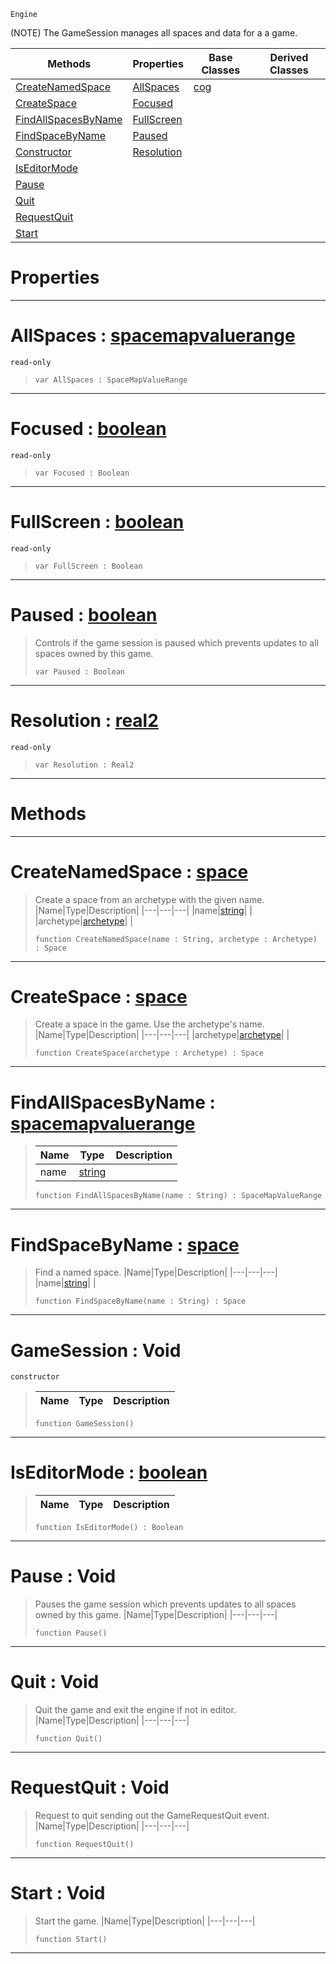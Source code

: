  `Engine`

(NOTE) The GameSession manages all spaces and data for a a game.

|Methods|Properties|Base Classes|Derived Classes|
|---|---|---|---|
|[ CreateNamedSpace](https://github.com/dragonCASTjosh/PlasmaDocs/blob/master/code_reference/class_reference/gamesession.markdown#createnamedspace-plasma-en)|[ AllSpaces](https://github.com/dragonCASTjosh/PlasmaDocs/blob/master/code_reference/class_reference/gamesession.markdown#allspaces-plasma-engine-do)|[cog](https://github.com/dragonCASTjosh/PlasmaDocs/blob/master/code_reference/class_reference/cog.markdown)| |
|[ CreateSpace](https://github.com/dragonCASTjosh/PlasmaDocs/blob/master/code_reference/class_reference/gamesession.markdown#createspace-plasma-engine)|[ Focused](https://github.com/dragonCASTjosh/PlasmaDocs/blob/master/code_reference/class_reference/gamesession.markdown#focused-plasma-engine-docu)| | |
|[ FindAllSpacesByName](https://github.com/dragonCASTjosh/PlasmaDocs/blob/master/code_reference/class_reference/gamesession.markdown#findallspacesbyname-plasma)|[ FullScreen](https://github.com/dragonCASTjosh/PlasmaDocs/blob/master/code_reference/class_reference/gamesession.markdown#fullscreen-plasma-engine-d)| | |
|[ FindSpaceByName](https://github.com/dragonCASTjosh/PlasmaDocs/blob/master/code_reference/class_reference/gamesession.markdown#findspacebyname-plasma-eng)|[ Paused](https://github.com/dragonCASTjosh/PlasmaDocs/blob/master/code_reference/class_reference/gamesession.markdown#paused-plasma-engine-docum)| | |
|[ Constructor](https://github.com/dragonCASTjosh/PlasmaDocs/blob/master/code_reference/class_reference/gamesession.markdown#gamesession-void)|[ Resolution](https://github.com/dragonCASTjosh/PlasmaDocs/blob/master/code_reference/class_reference/gamesession.markdown#resolution-plasma-engine-d)| | |
|[ IsEditorMode](https://github.com/dragonCASTjosh/PlasmaDocs/blob/master/code_reference/class_reference/gamesession.markdown#iseditormode-plasma-engine)| | | |
|[ Pause](https://github.com/dragonCASTjosh/PlasmaDocs/blob/master/code_reference/class_reference/gamesession.markdown#pause-void)| | | |
|[ Quit](https://github.com/dragonCASTjosh/PlasmaDocs/blob/master/code_reference/class_reference/gamesession.markdown#quit-void)| | | |
|[ RequestQuit](https://github.com/dragonCASTjosh/PlasmaDocs/blob/master/code_reference/class_reference/gamesession.markdown#requestquit-void)| | | |
|[ Start](https://github.com/dragonCASTjosh/PlasmaDocs/blob/master/code_reference/class_reference/gamesession.markdown#start-void)| | | |


 #  Properties


---  
 #  AllSpaces : [spacemapvaluerange](https://github.com/dragonCASTjosh/PlasmaDocs/blob/master/code_reference/class_reference/spacemapvaluerange.markdown)

 `read-only`

> 
> ``` lang=cpp, name=Lightning
> var AllSpaces : SpaceMapValueRange


---  
 #  Focused : [boolean](https://github.com/dragonCASTjosh/PlasmaDocs/blob/master/code_reference/lightning_base_types/boolean.markdown)

 `read-only`

> 
> ``` lang=cpp, name=Lightning
> var Focused : Boolean


---  
 #  FullScreen : [boolean](https://github.com/dragonCASTjosh/PlasmaDocs/blob/master/code_reference/lightning_base_types/boolean.markdown)

 `read-only`

> 
> ``` lang=cpp, name=Lightning
> var FullScreen : Boolean


---  
 #  Paused : [boolean](https://github.com/dragonCASTjosh/PlasmaDocs/blob/master/code_reference/lightning_base_types/boolean.markdown)

> Controls if the game session is paused which prevents updates to all spaces owned by this game.
> ``` lang=cpp, name=Lightning
> var Paused : Boolean


---  
 #  Resolution : [real2](https://github.com/dragonCASTjosh/PlasmaDocs/blob/master/code_reference/lightning_base_types/real2.markdown)

 `read-only`

> 
> ``` lang=cpp, name=Lightning
> var Resolution : Real2


---  
 #  Methods


---  
 #  CreateNamedSpace : [space](https://github.com/dragonCASTjosh/PlasmaDocs/blob/master/code_reference/class_reference/space.markdown)

> Create a space from an archetype with the given name.
> |Name|Type|Description|
> |---|---|---|
> |name|[string](https://github.com/dragonCASTjosh/PlasmaDocs/blob/master/code_reference/lightning_base_types/string.markdown)| |
> |archetype|[archetype](https://github.com/dragonCASTjosh/PlasmaDocs/blob/master/code_reference/class_reference/archetype.markdown)| |
> ``` lang=cpp, name=Lightning
> function CreateNamedSpace(name : String, archetype : Archetype) : Space
> ``` 


---  
 #  CreateSpace : [space](https://github.com/dragonCASTjosh/PlasmaDocs/blob/master/code_reference/class_reference/space.markdown)

> Create a space in the game. Use the archetype's name.
> |Name|Type|Description|
> |---|---|---|
> |archetype|[archetype](https://github.com/dragonCASTjosh/PlasmaDocs/blob/master/code_reference/class_reference/archetype.markdown)| |
> ``` lang=cpp, name=Lightning
> function CreateSpace(archetype : Archetype) : Space
> ``` 


---  
 #  FindAllSpacesByName : [spacemapvaluerange](https://github.com/dragonCASTjosh/PlasmaDocs/blob/master/code_reference/class_reference/spacemapvaluerange.markdown)

> 
> |Name|Type|Description|
> |---|---|---|
> |name|[string](https://github.com/dragonCASTjosh/PlasmaDocs/blob/master/code_reference/lightning_base_types/string.markdown)| |
> ``` lang=cpp, name=Lightning
> function FindAllSpacesByName(name : String) : SpaceMapValueRange
> ``` 


---  
 #  FindSpaceByName : [space](https://github.com/dragonCASTjosh/PlasmaDocs/blob/master/code_reference/class_reference/space.markdown)

> Find a named space.
> |Name|Type|Description|
> |---|---|---|
> |name|[string](https://github.com/dragonCASTjosh/PlasmaDocs/blob/master/code_reference/lightning_base_types/string.markdown)| |
> ``` lang=cpp, name=Lightning
> function FindSpaceByName(name : String) : Space
> ``` 


---  
 #  GameSession : Void

 `constructor`

> 
> |Name|Type|Description|
> |---|---|---|
> ``` lang=cpp, name=Lightning
> function GameSession()
> ``` 


---  
 #  IsEditorMode : [boolean](https://github.com/dragonCASTjosh/PlasmaDocs/blob/master/code_reference/lightning_base_types/boolean.markdown)

> 
> |Name|Type|Description|
> |---|---|---|
> ``` lang=cpp, name=Lightning
> function IsEditorMode() : Boolean
> ``` 


---  
 #  Pause : Void

> Pauses the game session which prevents updates to all spaces owned by this game.
> |Name|Type|Description|
> |---|---|---|
> ``` lang=cpp, name=Lightning
> function Pause()
> ``` 


---  
 #  Quit : Void

> Quit the game and exit the engine if not in editor.
> |Name|Type|Description|
> |---|---|---|
> ``` lang=cpp, name=Lightning
> function Quit()
> ``` 


---  
 #  RequestQuit : Void

> Request to quit sending out the GameRequestQuit event.
> |Name|Type|Description|
> |---|---|---|
> ``` lang=cpp, name=Lightning
> function RequestQuit()
> ``` 


---  
 #  Start : Void

> Start the game.
> |Name|Type|Description|
> |---|---|---|
> ``` lang=cpp, name=Lightning
> function Start()
> ``` 


---  
 

 